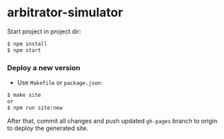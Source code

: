 # arbitrator-simulator
Start project in project dir:
```sh
$ npm install
$ npm start
```

### Deploy a new version
* Use `Makefile` or `package.json`:
```sh
$ make site
or
$ npm run site:new
```
After that, commit all changes and push updated `gh-pages` branch to origin to deploy the generated site.

